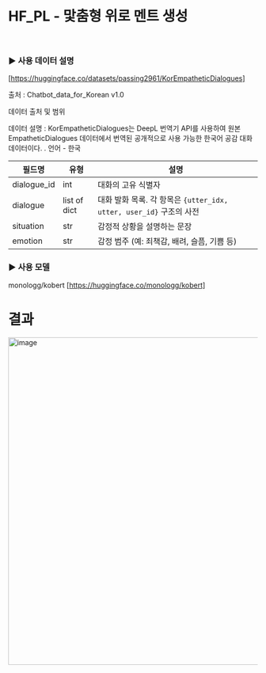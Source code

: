 # HF_PL - 맟춤형 위로 멘트 생성<br>

<br />

### ▶️ 사용 데이터 설명

[https://huggingface.co/datasets/passing2961/KorEmpatheticDialogues]

출처 : Chatbot_data_for_Korean v1.0


데이터 출처 및 범위

데이터 설명 : 
KorEmpatheticDialogues는 DeepL 번역기 API를 사용하여 원본 EmpatheticDialogues 데이터에서
번역된 공개적으로 사용 가능한 한국어 공감 대화 데이터이다. .
언어 - 한국

| 필드명       | 유형           | 설명                                                                 |
|--------------|----------------|----------------------------------------------------------------------|
| dialogue_id  | int            | 대화의 고유 식별자                                                   |
| dialogue     | list of dict   | 대화 발화 목록. 각 항목은 `{utter_idx, utter, user_id}` 구조의 사전   |
| situation    | str            | 감정적 상황을 설명하는 문장                                          |
| emotion      | str            | 감정 범주 (예: 죄책감, 배려, 슬픔, 기쁨 등)                          |


### ▶️ 사용 모델
monologg/kobert [https://huggingface.co/monologg/kobert]

# 결과<br />

<img width="672" height="662" alt="image" src="https://github.com/user-attachments/assets/2eaaefdd-eda2-47bf-b0f7-6c868f82122e" />
